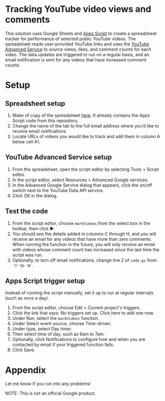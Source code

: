 # Tracking YouTube video views and comments
This solution uses Google Sheets and [Apps Script](https://developers.google.com/apps-script/overview) to create a spreadsheet tracker for performance of selected public YouTube videos. The spreadsheet reads user-provided YouTube links and uses the [YouTube Advanced Service](https://developers.google.com/apps-script/advanced/youtube) to source views, likes, and comment counts for each video. The data updates are triggered to run on a regular basis, and an email notification is sent for any videos that have increased comment counts.


# Setup
## Spreadsheet setup
1. Make of copy of the spreadsheet [here](https://docs.google.com/spreadsheets/d/12rQe1ndU_VmmHl0QIqUi-XxQ8lWovjh0xfOHTfxOHoo/copy). It already contains the Apps Script code from this repository.
2. Change the name of the tab to the full email address where you’d like to receive email notifications. 
3. Locate URLs of videos you would like to track and add them in column A below cell A1.

## YouTube Advanced Service setup
1. From the spreadsheet, open the script editor by selecting Tools > Script editor.
2. In the script editor, select Resources > Advanced Google services.
3. In the Advanced Google Service dialog that appears, click the on/off switch next to the YouTube Data API service.
4. Click OK in the dialog.

## Test the code
1. From the script editor, choose `markVideos` from the select box in the toolbar, then click ▶.
2. You should see the details added in columns C through H, and you will receive an email for any videos that have more than zero comments. When running the function in the future, you will only receive an email with videos whose comment count has increased since the last time the script was run.
3. Optionally, to turn off email notifications, change line 2 of `code.gs` from `'Y'` to `'N'`.

## Apps Script trigger setup 
Instead of running the script manually, set it up to run at regular intervals (such as once a day).
1. From the script editor, choose Edit > Current project's triggers.
2. Click the link that says: No triggers set up. Click here to add one now.
3. Under Run, select the `markVideos` function.
4. Under Select event source, choose Time-driven.
5. Under type, select Day timer.
6. Then select time of day, such as 6am to 7am.
7. Optionally, click Notifications to configure how and when you are contacted by email if your triggered function fails.
7. Click Save.

# Appendix
Let me know if you run into any problems!

NOTE: This is not an official Google product.

